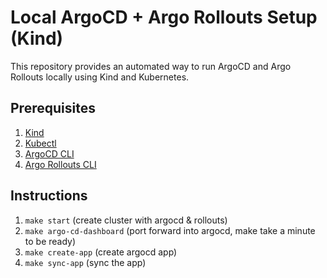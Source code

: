 # Local ArgoCD + Argo Rollouts Setup (Kind)

This repository provides an automated way to run ArgoCD and Argo Rollouts locally using Kind and Kubernetes.

## Prerequisites

1. [Kind](https://kind.sigs.k8s.io/)
2. [Kubectl](https://kubernetes.io/docs/tasks/tools/)
3. [ArgoCD CLI](https://github.com/argoproj/argo-cd/releases)
4. [Argo Rollouts CLI](https://github.com/argoproj/argo-rollouts/releases)

## Instructions

1. `make start` (create cluster with argocd & rollouts)
2. `make argo-cd-dashboard` (port forward into argocd, make take a minute to be ready)
3. `make create-app` (create argocd app)
4. `make sync-app` (sync the app)
